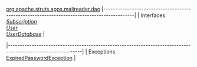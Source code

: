 [org.apache.struts.apps.mailreader.dao](../../../../../../org/apache/struts/apps/mailreader/dao/package-summary.html.md)
|-------------------------------------------------------------------------------------------|
| Interfaces                                                                                
  [*Subscription*](Subscription.html.md "interface in org.apache.struts.apps.mailreader.dao")  
  [*User*](User.html.md "interface in org.apache.struts.apps.mailreader.dao")                  
  [*UserDatabase*](UserDatabase.html.md "interface in org.apache.struts.apps.mailreader.dao")  |

|-------------------------------------------------------------------------------------------------------------|
| Exceptions                                                                                                  
  [ExpiredPasswordException](ExpiredPasswordException.html.md "class in org.apache.struts.apps.mailreader.dao")  |


